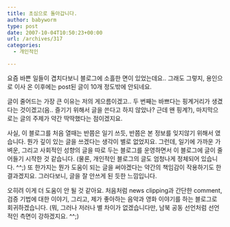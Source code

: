 ```yaml
---
title: 초심으로 돌아갑니다.
author: babyworm
type: post
date: 2007-10-04T10:50:23+00:00
url: /archives/317
categories:
  - 개인적인

---
```

요즘 바쁜 일들이 겹치다보니 블로그에 소흘한 면이 있었는데요.. 그래도 그렇지, 용인으로 이사 온 이후에는 post된 글이 10개 정도밖에 안되네요. 

  


글이 줄어드는 가장 큰 이유는 저의 게으름이겠고.. 두 번째는 바쁘다는 핑계거리가 생겼다는 것이겠고(음.. 즐기기 위해서 글을 쓴다고 하지 않았나? 근데 왠 핑계?), 마지막으로는 글의 주제가 약간 딱딱했다는 점이겠지요.

  


사실, 이 블로그를 처음 열때는 반쯤은 일기 쓰듯, 반쯤은 본 정보를 잊지않기 위해서 였습니다. 뭔가 깊이 있는 글을 쓰겠다는 생각이 별로 없었지요. 그런데, 일기에 가까운 가벼운, 그리고 사회적인 성향의 글을 따로 두는 블로그를 운영하면서 이 블로그에 글이 줄어들기 시작한 것 같습니다. (물론, 개인적인 블로그의 글도 엄청나게 정체되어 있습니다. ^^;) 또 한가지는 뭔가 도움이 되는 글을 써야겠다는 약간의 책임감이 작용하기도 한 결과겠지요. 그러다보니, 글을 잘 안쓰게 된 듯한 느낌입니다. 

  


오히려 이게 더 도움이 안 될 것 같아요. 처음처럼 news clipping과 간단한 comment, 검증 기법에 대한 이야기, 그리고, 제가 좋아하는 음악과 영화 이야기를 하는 블로그로 회귀하겠습니다. (뭐, 그러나 저러나 별 차이가 없겠습니다만, 남북 공동 선언처럼 선언적인 측면이 강하겠지요. ^^;)